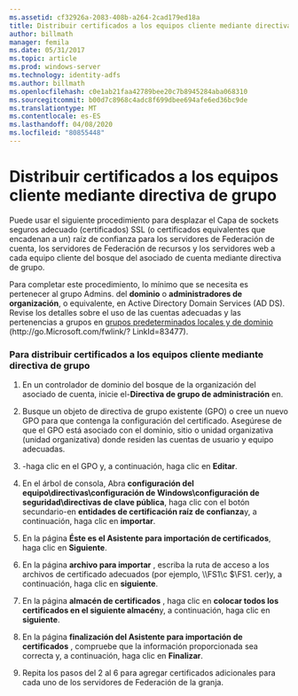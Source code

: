```yaml
---
ms.assetid: cf32926a-2083-408b-a264-2cad179ed18a
title: Distribuir certificados a los equipos cliente mediante directiva de grupo
author: billmath
manager: femila
ms.date: 05/31/2017
ms.topic: article
ms.prod: windows-server
ms.technology: identity-adfs
ms.author: billmath
ms.openlocfilehash: c0e1ab21faa42789bee20c7b8945284aba068310
ms.sourcegitcommit: b00d7c8968c4adc8f699dbee694afe6ed36bc9de
ms.translationtype: MT
ms.contentlocale: es-ES
ms.lasthandoff: 04/08/2020
ms.locfileid: "80855448"
---
```

# <a name="distribute-certificates-to-client-computers-by-using-group-policy"></a>Distribuir certificados a los equipos cliente mediante directiva de grupo


Puede usar el siguiente procedimiento para desplazar el Capa de sockets seguros adecuado \(certificados\) SSL \(o certificados equivalentes que encadenan a un\) raíz de confianza para los servidores de Federación de cuenta, los servidores de Federación de recursos y los servidores web a cada equipo cliente del bosque del asociado de cuenta mediante directiva de grupo.  
  
Para completar este procedimiento, lo mínimo que se necesita es pertenecer al grupo Admins. del **dominio** o **administradores de organización**, o equivalente, en Active Directory Domain Services \(AD DS\).  Revise los detalles sobre el uso de las cuentas adecuadas y las pertenencias a grupos en [grupos predeterminados locales y de dominio](https://go.microsoft.com/fwlink/?LinkId=83477) \(http:\/\/go.Microsoft.com\/fwlink\/? LinkId\=83477\).   
  
### <a name="to-distribute-certificates-to-client-computers-by-using-group-policy"></a>Para distribuir certificados a los equipos cliente mediante directiva de grupo  
  
1.  En un controlador de dominio del bosque de la organización del asociado de cuenta, inicie el\-**Directiva de grupo de administración** en.  
  
2.  Busque un objeto de directiva de grupo existente \(GPO\) o cree un nuevo GPO para que contenga la configuración del certificado. Asegúrese de que el GPO está asociado con el dominio, sitio o unidad organizativa \(unidad organizativa\) donde residen las cuentas de usuario y equipo adecuadas.  
  
3.  \-haga clic en el GPO y, a continuación, haga clic en **Editar**.  
  
4.  En el árbol de consola, Abra **configuración del equipo\\directivas\\configuración de Windows\\configuración de seguridad\\directivas de clave pública**, haga clic con el botón secundario\-en **entidades de certificación raíz de confianza**y, a continuación, haga clic en **importar**.  
  
5.  En la página **Éste es el Asistente para importación de certificados**, haga clic en **Siguiente**.  
  
6.  En la página **archivo para importar** , escriba la ruta de acceso a los archivos de certificado adecuados \(por ejemplo, \\\\FS1\\c $\\FS1. cer\)y, a continuación, haga clic en **siguiente**.  
  
7.  En la página **almacén de certificados** , haga clic en **colocar todos los certificados en el siguiente almacén**y, a continuación, haga clic en **siguiente**.  
  
8.  En la página **finalización del Asistente para importación de certificados** , compruebe que la información proporcionada sea correcta y, a continuación, haga clic en **Finalizar**.  
  
9. Repita los pasos del 2 al 6 para agregar certificados adicionales para cada uno de los servidores de Federación de la granja.  
